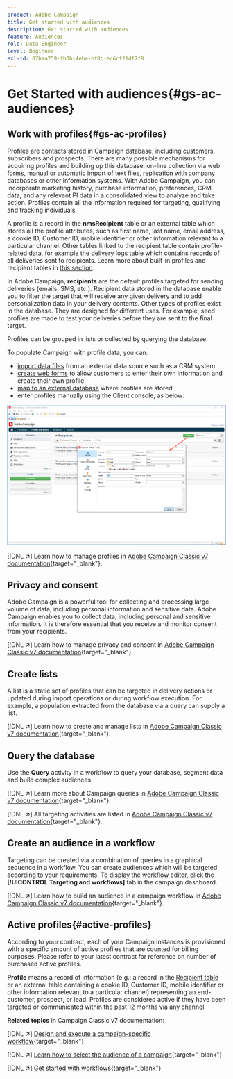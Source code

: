 ```yaml
---
product: Adobe Campaign
title: Get started with audiences
description: Get started with audiences
feature: Audiences
role: Data Engineer
level: Beginner
exl-id: 07baa759-fb0b-4eba-bf8b-ec6cf21df7f8
---
```

# Get Started with audiences{#gs-ac-audiences}

## Work with profiles{#gs-ac-profiles}

Profiles are contacts stored in Campaign database, including customers, subscribers and prospects. There are many possible mechanisms for acquiring profiles and building up this database: on-line collection via web forms, manual or automatic import of text files, replication with company databases or other information systems. With Adobe Campaign, you can incorporate marketing history, purchase information, preferences, CRM data, and any relevant PI data in a consolidated view to analyze and take action. Profiles contain all the information required for targeting, qualifying and tracking individuals.

A profile is a record in the **nmsRecipient** table or an external table which stores all the profile attributes, such as first name, last name, email address, a cookie ID, Customer ID, mobile identifier or other information relevant to a particular channel. Other tables linked to the recipient table contain profile-related data, for example the delivery logs table which contains records of all deliveries sent to recipients. Learn more about built-in profiles and recipient tables in [this section](../dev/datamodel.md#ootb-profiles).

In Adobe Campaign, **recipients** are the default profiles targeted for sending deliveries (emails, SMS, etc.). Recipient data stored in the database enable you to filter the target that will receive any given delivery and to add personalization data in your delivery contents. Other types of profiles exist in the database. They are designed for different uses. For example, seed profiles are made to test your deliveries before they are sent to the final target.

Profiles can be grouped in lists or collected by querying the database.


To populate Campaign with profile data, you can:

* [import data files](import.md) from an external data source such as a CRM system
* [create web forms](../dev/webapps.md) to allow customers to enter their own information and create their own profile
* [map to an external database](../connect/fda.md) where profiles are stored
* enter profiles manually using the Client console, as below:

![](assets/create-profile.png) 


[!DNL :arrow_upper_right:] Learn how to manage profiles in [Adobe Campaign Classic v7 documentation](https://experienceleague.adobe.com/docs/campaign-classic/using/getting-started/profile-management/about-profiles.html){target="_blank"}.


## Privacy and consent

Adobe Campaign is a powerful tool for collecting and processing large volume of data, including personal information and sensitive data. Adobe Campaign enables you to collect data, including personal and sensitive information. It is therefore essential that you receive and monitor consent from your recipients.

[!DNL :arrow_upper_right:] Learn how to manage privacy and consent in [Adobe Campaign Classic v7 documentation](https://experienceleague.adobe.com/docs/campaign-classic/using/getting-started/privacy/privacy-and-recommendations.html){target="_blank"}.

## Create lists

A list is a static set of profiles that can be targeted in delivery actions or updated during import operations or during workflow execution. For example, a population extracted from the database via a query can supply a list.

[!DNL :arrow_upper_right:] Learn how to create and manage lists in [Adobe Campaign Classic v7 documentation](https://experienceleague.adobe.com/docs/campaign-classic/using/getting-started/profile-management/creating-and-managing-lists.html){target="_blank"}.

## Query the database

Use the **Query** activity in a workflow to query your database, segment data and build complex audiences. 

[!DNL :arrow_upper_right:] Learn more about Campaign queries in [Adobe Campaign Classic v7 documentation](https://experienceleague.adobe.com/docs/campaign-classic/using/automating-with-workflows/introduction/targeting-data.html){target="_blank"}.

[!DNL :arrow_upper_right:] All targeting activities are listed in [Adobe Campaign Classic v7 documentation](https://experienceleague.adobe.com/docs/campaign-classic/using/automating-with-workflows/targeting-activities/about-targeting-activities.html){target="_blank"}.

## Create an audience in a workflow

Targeting can be created via a combination of queries in a graphical sequence in a workflow. You can create audiences which will be targeted according to your requirements. To display the workflow editor, click the **[!UICONTROL Targeting and workflows]** tab in the campaign dashboard.

[!DNL :arrow_upper_right:] Learn how to build an audience in a campaign workflow in [Adobe Campaign Classic v7 documentation](https://experienceleague.adobe.com/docs/campaign-classic/using/orchestrating-campaigns/orchestrate-campaigns/marketing-campaign-target.html?lang=en#building-the-main-target-in-a-workflow){target="_blank"}.


## Active profiles{#active-profiles}

According to your contract, each of your Campaign instances is provisioned with a specific amount of active profiles that are counted for billing purposes. Please refer to your latest contract for reference on number of purchased active profiles.

**Profile** means a record of information (e.g.: a record in the [Recipient table](../dev/datamodel.md) or an external table containing a cookie ID, Customer ID, mobile identifier or other information relevant to a particular channel) representing an end-customer, prospect, or lead. Profiles are considered active if they have been targeted or communicated within the past 12 months via any channel.

<!--
You can monitor the number of active profiles used on your instances directly from Campaign Control Panel. 

[!DNL :arrow_upper_right:] For more on this, refer to the [Control Panel documentation](https://docs.adobe.com/content/help/en/control-panel/using/performance-monitoring/active-profiles-monitoring.html).
-->

**Related topics** in Campaign Classic v7 documentation:

[!DNL :arrow_upper_right:] [Design and execute a campaign-specific workflow](https://experienceleague.adobe.com/docs/campaign-classic/using/automating-with-workflows/introduction/building-a-workflow.html){target="_blank"}

[!DNL :arrow_upper_right:] [Learn how to select the audience of a campaign](https://experienceleague.adobe.com/docs/campaign-classic/using/orchestrating-campaigns/orchestrate-campaigns/marketing-campaign-target.html){target="_blank"}

[!DNL :arrow_upper_right:] [Get started with workflows](https://experienceleague.adobe.com/docs/campaign-classic/using/automating-with-workflows/introduction/about-workflows.html){target="_blank"}
